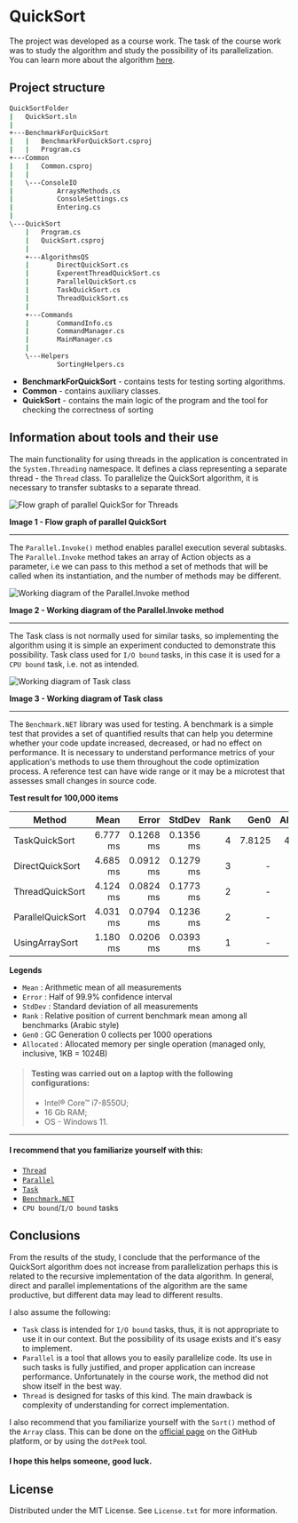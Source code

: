 # QuickSort

The project was developed as a course work. The task of the course work was to study the algorithm and study the possibility of its parallelization.
You can learn more about the algorithm [here](https://en.wikipedia.org/wiki/Quicksort).

## Project structure
```bash
QuickSortFolder
|   QuickSort.sln
|   
+---BenchmarkForQuickSort
|   |   BenchmarkForQuickSort.csproj
|   |   Program.cs
+---Common
|   |   Common.csproj
|   |   
|   \---ConsoleIO
|           ArraysMethods.cs
|           ConsoleSettings.cs
|           Entering.cs
|           
\---QuickSort
    |   Program.cs
    |   QuickSort.csproj
    |   
    +---AlgorithmsQS
    |       DirectQuickSort.cs
    |       ExperentThreadQuickSort.cs
    |       ParallelQuickSort.cs
    |       TaskQuickSort.cs
    |       ThreadQuickSort.cs
    |       
    +---Commands
    |       CommandInfo.cs
    |       CommandManager.cs
    |       MainManager.cs
    |       
    \---Helpers
            SortingHelpers.cs
 ```           

- **BenchmarkForQuickSort** - contains tests for testing sorting algorithms.
- **Common** - contains auxiliary classes.
- **QuickSort** - contains the main logic of the program and the tool for checking the correctness of sorting

## Information about tools and their use

The main functionality for using threads in the application is concentrated in the `System.Threading` namespace. It defines a class representing a separate thread - the `Thread` class. To parallelize the QuickSort algorithm, it is necessary to transfer subtasks to a separate thread.

![Flow graph of parallel QuickSor for Threads](https://user-images.githubusercontent.com/70714177/218247798-d24fd0a2-91bf-4d33-920a-eb97e6be0d39.png)

**Image 1 - Flow graph of parallel QuickSort**
--- ---

The `Parallel.Invoke()` method enables parallel execution several subtasks. The `Parallel.Invoke` method takes an array of Action objects as a parameter, i.e we can pass to this method a set of methods that will be called when its instantiation, and the number of methods may be different.

![Working diagram of the Parallel.Invoke method](https://user-images.githubusercontent.com/70714177/218247520-5d4c14fe-35c7-4109-8006-5a104e6cf01a.png)

**Image 2 - Working diagram of the Parallel.Invoke method**
--- ---

The Task class is not normally used for similar tasks, so implementing the algorithm using it is simple an experiment conducted to demonstrate this possibility. Task class used for `I/O bound` tasks, in this case it is used for a `CPU bound` task, i.e. not as intended.

![Working diagram of Task class](https://user-images.githubusercontent.com/70714177/218247567-806364ca-0fb9-4da4-9b58-d8f606c22849.png)

**Image 3 - Working diagram of Task class**
--- ---

The `Benchmark.NET` library was used for testing. A benchmark is a simple test that provides a set of quantified results that can help you determine whether your code update increased, decreased, or had no effect on performance. It is necessary to understand performance metrics of your application's methods to use them throughout the code optimization process. A reference test can have wide range or it may be a microtest that assesses small changes in source code.

**Test result for 100,000 items**

|            Method |     Mean |     Error |    StdDev | Rank |   Gen0 | Allocated |
|------------------ |---------:|----------:|----------:|-----:|-------:|----------:|
|     TaskQuickSort | 6.777 ms | 0.1268 ms | 0.1356 ms |    4 | 7.8125 |   40633 B |
|   DirectQuickSort | 4.685 ms | 0.0912 ms | 0.1279 ms |    3 |      - |       3 B |
|   ThreadQuickSort | 4.124 ms | 0.0824 ms | 0.1773 ms |    2 |      - |       3 B |
| ParallelQuickSort | 4.031 ms | 0.0794 ms | 0.1236 ms |    2 |      - |    2837 B |
|    UsingArraySort | 1.180 ms | 0.0206 ms | 0.0393 ms |    1 |      - |       1 B |
 
 **Legends**
 - ``Mean``      : Arithmetic mean of all measurements
 - ``Error``     : Half of 99.9% confidence interval
 - ``StdDev``    : Standard deviation of all measurements
 - ``Rank``      : Relative position of current benchmark mean among all benchmarks (Arabic style)
 - ``Gen0``      : GC Generation 0 collects per 1000 operations
 - ``Allocated`` : Allocated memory per single operation (managed only, inclusive, 1KB = 1024B)

>  #### Testing was carried out on a laptop with the following configurations:
>   - Intel® Core™ i7-8550U;
>   - 16 Gb RAM;
>   - OS - Windows 11.
--- ---

#### I recommend that you familiarize yourself with this:
- [``Thread``](https://learn.microsoft.com/en-us/dotnet/api/system.threading.thread?view=net-7.0)
- [``Parallel``](https://learn.microsoft.com/en-us/dotnet/api/system.threading.tasks.parallel?view=net-7.0) 
- [``Task``](https://learn.microsoft.com/en-us/dotnet/api/system.threading.tasks.task?view=net-7.0)
- [``Benchmark.NET``](https://github.com/dotnet/BenchmarkDotNet)
- ``CPU bound``/``I/O bound`` tasks

## Conclusions

From the results of the study, I conclude that the performance of the QuickSort algorithm does not increase from parallelization perhaps this is related to the recursive implementation of the data algorithm. In general, direct and parallel implementations of the algorithm are the same productive, but different data may lead to different results. 

I also assume the following:
- ``Task`` class is intended for ``I/O bound`` tasks, thus, it is not appropriate to use it in our context. But the possibility of its usage exists and it's easy to implement.
- ``Parallel`` is a tool that allows you to easily parallelize code. Its use in such tasks is fully justified, and proper application can increase performance. Unfortunately in the course work, the method did not show itself in the best way.
- ``Thread`` is designed for tasks of this kind. The main drawback is complexity of understanding for correct implementation.

I also recommend that you familiarize yourself with the ``Sort()`` method of the ``Array`` class. This can be done on the [official page](https://github.com/microsoft/referencesource/blob/master/mscorlib/system/array.cs) on the GitHub platform, or by using the ``dotPeek`` tool.

#### I hope this helps someone, good luck.

## License

Distributed under the MIT License. See ``License.txt`` for more information.
